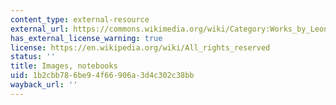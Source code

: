 ```yaml
---
content_type: external-resource
external_url: https://commons.wikimedia.org/wiki/Category:Works_by_Leonardo_da_Vinci
has_external_license_warning: true
license: https://en.wikipedia.org/wiki/All_rights_reserved
status: ''
title: Images, notebooks
uid: 1b2cbb78-6be9-4f66-906a-3d4c302c38bb
wayback_url: ''
---
```

